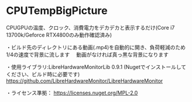 # CPUTempBigPicture
CPUGPUの温度、クロック、消費電力をデカデカと表示するだけ(Core i7 13700k/Geforce RTX4800のみ動作確認済み)

・ビルド先のディレクトリにある動画(.mp4)を自動的に開き、負荷軽減のため1/4の速度で背景に流します
　動画がなければ真っ黒な背景になります

・使用ライブラリ:LibreHardwareMonitorLib 0.9.1 (Nugetでインストールしてください、ビルド時に必要です)
    https://github.com/LibreHardwareMonitor/LibreHardwareMonitor
    
・ライセンス準拠：
    https://licenses.nuget.org/MPL-2.0

